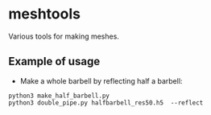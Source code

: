 # meshtools
Various tools for making meshes.

## Example of usage
* Make a whole barbell by reflecting half a barbell:
```
python3 make_half_barbell.py
python3 double_pipe.py halfbarbell_res50.h5  --reflect
```

